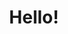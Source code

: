 <h1 align="center">Hello!</h1>
<h3 align="center"></h3>
<script src="https://tryhackme.com/badge/2397024"></script>
